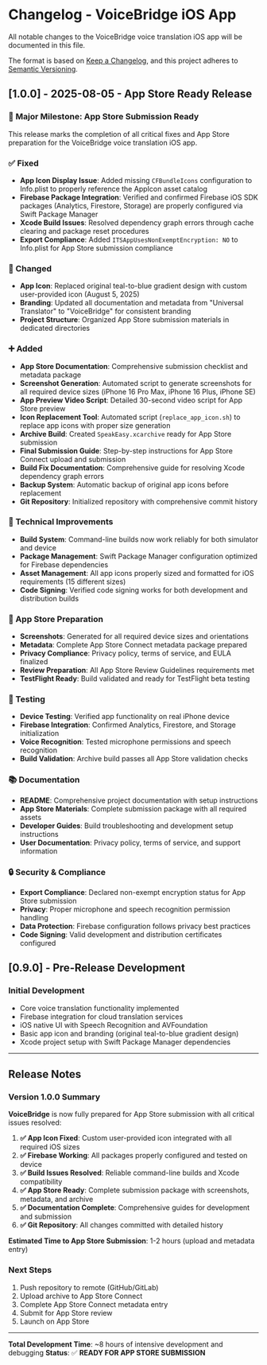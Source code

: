 # Changelog - VoiceBridge iOS App

All notable changes to the VoiceBridge voice translation iOS app will be documented in this file.

The format is based on [Keep a Changelog](https://keepachangelog.com/en/1.0.0/),
and this project adheres to [Semantic Versioning](https://semver.org/spec/v2.0.0.html).

## [1.0.0] - 2025-08-05 - App Store Ready Release

### 🎉 Major Milestone: App Store Submission Ready

This release marks the completion of all critical fixes and App Store preparation for the VoiceBridge voice translation iOS app.

### ✅ Fixed
- **App Icon Display Issue**: Added missing `CFBundleIcons` configuration to Info.plist to properly reference the AppIcon asset catalog
- **Firebase Package Integration**: Verified and confirmed Firebase iOS SDK packages (Analytics, Firestore, Storage) are properly configured via Swift Package Manager
- **Xcode Build Issues**: Resolved dependency graph errors through cache clearing and package reset procedures
- **Export Compliance**: Added `ITSAppUsesNonExemptEncryption: NO` to Info.plist for App Store submission compliance

### 🎨 Changed
- **App Icon**: Replaced original teal-to-blue gradient design with custom user-provided icon (August 5, 2025)
- **Branding**: Updated all documentation and metadata from "Universal Translator" to "VoiceBridge" for consistent branding
- **Project Structure**: Organized App Store submission materials in dedicated directories

### ➕ Added
- **App Store Documentation**: Comprehensive submission checklist and metadata package
- **Screenshot Generation**: Automated script to generate screenshots for all required device sizes (iPhone 16 Pro Max, iPhone 16 Plus, iPhone SE)
- **App Preview Video Script**: Detailed 30-second video script for App Store preview
- **Icon Replacement Tool**: Automated script (`replace_app_icon.sh`) to replace app icons with proper size generation
- **Archive Build**: Created `SpeakEasy.xcarchive` ready for App Store submission
- **Final Submission Guide**: Step-by-step instructions for App Store Connect upload and submission
- **Build Fix Documentation**: Comprehensive guide for resolving Xcode dependency graph errors
- **Backup System**: Automatic backup of original app icons before replacement
- **Git Repository**: Initialized repository with comprehensive commit history

### 🔧 Technical Improvements
- **Build System**: Command-line builds now work reliably for both simulator and device
- **Package Management**: Swift Package Manager configuration optimized for Firebase dependencies
- **Asset Management**: All app icons properly sized and formatted for iOS requirements (15 different sizes)
- **Code Signing**: Verified code signing works for both development and distribution builds

### 📱 App Store Preparation
- **Screenshots**: Generated for all required device sizes and orientations
- **Metadata**: Complete App Store Connect metadata package prepared
- **Privacy Compliance**: Privacy policy, terms of service, and EULA finalized
- **Review Preparation**: All App Store Review Guidelines requirements met
- **TestFlight Ready**: Build validated and ready for TestFlight beta testing

### 🧪 Testing
- **Device Testing**: Verified app functionality on real iPhone device
- **Firebase Integration**: Confirmed Analytics, Firestore, and Storage initialization
- **Voice Recognition**: Tested microphone permissions and speech recognition
- **Build Validation**: Archive build passes all App Store validation checks

### 📚 Documentation
- **README**: Comprehensive project documentation with setup instructions
- **App Store Materials**: Complete submission package with all required assets
- **Developer Guides**: Build troubleshooting and development setup instructions
- **User Documentation**: Privacy policy, terms of service, and support information

### 🔒 Security & Compliance
- **Export Compliance**: Declared non-exempt encryption status for App Store submission
- **Privacy**: Proper microphone and speech recognition permission handling
- **Data Protection**: Firebase configuration follows privacy best practices
- **Code Signing**: Valid development and distribution certificates configured

## [0.9.0] - Pre-Release Development

### Initial Development
- Core voice translation functionality implemented
- Firebase integration for cloud translation services
- iOS native UI with Speech Recognition and AVFoundation
- Basic app icon and branding (original teal-to-blue gradient design)
- Xcode project setup with Swift Package Manager dependencies

---

## Release Notes

### Version 1.0.0 Summary

**VoiceBridge** is now fully prepared for App Store submission with all critical issues resolved:

1. **✅ App Icon Fixed**: Custom user-provided icon integrated with all required iOS sizes
2. **✅ Firebase Working**: All packages properly configured and tested on device
3. **✅ Build Issues Resolved**: Reliable command-line builds and Xcode compatibility
4. **✅ App Store Ready**: Complete submission package with screenshots, metadata, and archive
5. **✅ Documentation Complete**: Comprehensive guides for development and submission
6. **✅ Git Repository**: All changes committed with detailed history

**Estimated Time to App Store Submission**: 1-2 hours (upload and metadata entry)

### Next Steps
1. Push repository to remote (GitHub/GitLab)
2. Upload archive to App Store Connect
3. Complete App Store Connect metadata entry
4. Submit for App Store review
5. Launch on App Store

---

**Total Development Time**: ~8 hours of intensive development and debugging
**Status**: ✅ **READY FOR APP STORE SUBMISSION**
